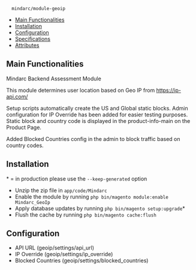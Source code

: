    
      mindarc/module-geoip

   - [Main Functionalities](#markdown-header-main-functionalities)
   - [Installation](#markdown-header-installation)
   - [Configuration](#markdown-header-configuration)
   - [Specifications](#markdown-header-specifications)
   - [Attributes](#markdown-header-attributes)


   ## Main Functionalities
   Mindarc Backend Assessment Module

   This module determines user location based on Geo IP from https://ip-api.com/

   Setup scripts automatically create the US and Global static blocks.
   Admin configuration for IP Override has been added for easier testing purposes.
   Static block and country code is displayed in the product-info-main on the Product Page.

   Added Blocked Countries config in the admin to block traffic based on country codes.

   ## Installation
   \* = in production please use the `--keep-generated` option

   - Unzip the zip file in `app/code/Mindarc`
   - Enable the module by running `php bin/magento module:enable Mindarc_GeoIp`
   - Apply database updates by running `php bin/magento setup:upgrade`\*
   - Flush the cache by running `php bin/magento cache:flush`

   ## Configuration

   - API URL (geoip/settings/api_url)
   - IP Override (geoip/settings/ip_override)
   - Blocked Countries (geoip/settings/blocked_countries)

